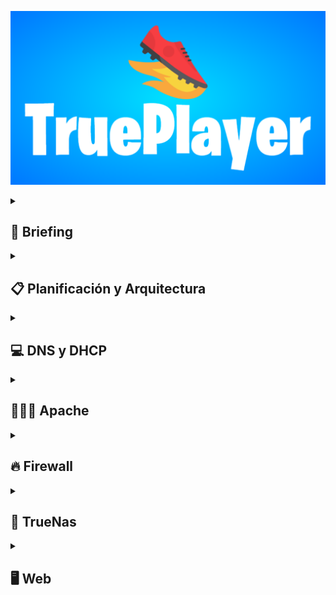 ![](https://github.com/Manolete-chinchon/Super-Ultra-Sintesis/blob/main/images/TruePlayer-3-2-2025.png)
<details>
  <summary><h2>📖 Briefing</h2></summary>


<details>
  <summary><b>Idea del Proyecto</b></summary>
  <br>
La idea principal es hacer una pagina web de ventas de zapatos al estilo Nike y Adidas, con un sistema de backups que genere copias de seguridad conectado a un servidor DNS y  además un DHCP que se encargará de asignar direcciones ip a los servidores, las copias seran distribuidas por un servidor Truenas donde será almacenado por los servidores Maestro-esclavo conectados por LDAP todo protegido por un firewall.
</details>

<details>
  <summary><b>Objetivos</b></summary>
  <br>
Queremos que la web tenga la estructura similar a Nike o Adidas, con carrrito, lista de deseos y opciones de crear cuenta e inicio y cerrar sesión. Otra cosas que queremos es que con Mysql guardamos la base de datos y estas se envien al servidor Truenas en forma de backups para que las distribuya a los servidores linux Maestro-Esclavo que lo almacenará. Las Ip seran distribuidas por el DHCP que se situará junto el firewall.
  <br>
  <br>
Nuestro objetivo es aprender las funciones y a manejar el protocolo LDAP y a explorar y poder manejar con fluidez un servidor Truenas. Por parte del protocolo LDAP no conocemos nada y por parte del servidor Truenas sabemos poco y tiene opciones muy interesantes por explorar.
</details>

<details>
  <summary><b>Módulos del ciclo que tengan que ver con el proyecto</b></summary>
<br>
   Los módulos del ciclo que estarán presente en nuestro proyecto serán principalmente:
  <br>
  <br>
  
   Aplicaciones web: Este modulo se implementará para la creación y posterior edición de la web, html y css por parte del contenido y diseño, y php y mysql para la creación y la conexión con una base de datos.
   Seguridad informática: Este modulo se implementará para el uso del servidor Truenas, se encargará de la creación y distribución de los backups a los servidores linux master-slave, además de la implementación de un sistema de seguridad mediante firewall por sophos que tambien hará la función de DHCP.
  Sistemas operativos en red: Este modulo se implementará para la creación y posterior implementación de un servidor apache para el alojamiento de la web y para la comunicación LDAP para los servidores maestro esclavo que conectarán con el TrueNas
   Servicios en red: Este modulo se implementará para la creación del servidor DNS.
</details>

<details>
  <summary><b>Materiales necesarios</b></summary>
   <br>
   <p>&nbsp;&nbsp;&nbsp;&nbsp;Oracle virtualbox para los servidores (DNS + DHCP, Truenas).</p>
   <p>&nbsp;&nbsp;&nbsp;&nbsp;Sophos firewall.</p>
   <p>&nbsp;&nbsp;&nbsp;&nbsp;Cisco Packet Tracer (Para mapa lógico).</p>
   <p>&nbsp;&nbsp;&nbsp;&nbsp;HTML + CSS.</p>
   <p>&nbsp;&nbsp;&nbsp;&nbsp;APACHE O NGINX (PARA WEB).</p>
</details>
     
<details>
  <summary><b>Recursos</b></summary>
   <br>
   <p>&nbsp;&nbsp;&nbsp;&nbsp;https://www.w3schools.com/html/html_intro.asp</p>
   <p>&nbsp;&nbsp;&nbsp;&nbsp;https://openwebinars.net/academia/portada/html5-css3/</p>
   <p>&nbsp;&nbsp;&nbsp;&nbsp;https://askubuntu.com/questions/360190/how-to-configure-master-slave-ldap-replication</p>
   <p>&nbsp;&nbsp;&nbsp;&nbsp;https://www.youtube.com/watch?v=LzRK_8zwqxY</p>
   <p>&nbsp;&nbsp;&nbsp;&nbsp;https://somebooks.es/?s=LDAP+</p>
   <p>&nbsp;&nbsp;&nbsp;&nbsp;https://pandao.github.io/editor.md/en.html</p>
  </details>  
</details>     
     
<details>
  <summary><h2>📋 Planificación  y Arquitectura</h2></summary>

<details>
  <summary><b>Objetivos y Funcionalidades</b></summary>
  <br>
  Replicación de servidor OpenLDAP maestro-esclavo que copia la base de datos de una aplicación web 
  que mejora la seguridad para proteger las copias  
 </details> 
 
<details>
  <summary><b>Tecnologías a Implementar</b></summary>
  <br>
  Las tecnologias que se implementarán en el proyecto 
  <br>
  <br>
    
  **HTML**: HTML (Lenguaje de Marcas de Hipertexto) es el componente más básico de la Web. Define el significado y la estructura del contenido web. 
      
  **CSS** : El CSS podría definirse como un tipo de lenguaje que permite definir y crear la presentación visual de un documento ya estructurado y escrito en un lenguaje de marcado como puede ser HTML. Es decir, permite generar el diseño visual de páginas web e interfaces de usuario.
      
  **PHP** : Ofrece varias posibilidades para contenidos web dinámicos en su sitio web. PHP puede manejar fácilmente.
      una variedad de bases de datos, sistemas de archivos y directorios y también es adecuado para aplicaciones web complejas.
      
  **MySQL** : Es un sistema de gestión de bases de datos relacionales de código abierto. Al igual que con otras bases de datos relacionales, MySQL almacena los datos en tablas formadas
      por filas y columnas. Los usuarios   pueden definir, manipular, controlar y consultar datos con el lenguaje de consulta estructurada, también conocido como SQL.
      
  **JavaScript**: JavaScript es un lenguaje de programación que los desarrolladores utilizan para hacer páginas web interactivas. 
  Desde actualizar fuentes de redes sociales a mostrar animaciones y mapas interactivos, las funciones de JavaScript pueden mejorar la experiencia del usuario de
  un sitio web.
</details>

<details>
  <summary><b>Hardware virtualizado</b></summary>
  <br>
  
  **Firewall**: Un firewall es un sistema de seguridad de red de las computadoras que restringe el tráfico de Internet entrante, saliente o dentro de una red privada. Un firewall decide qué tráfico de red se admite y qué tráfico se considera peligroso. Básicamente, separa el tráfico bueno del malo, o el seguro del no fiable.
 
  **Máquina virtual**: Una máquina virtual (VM) es una representación virtual o emulación de un equipo físico que utiliza software en lugar de hardware para ejecutar programas e implementar aplicaciones. Al utilizar los recursos de una única máquina física, como memoria, CPU, interfaz de red y almacenamiento, las máquinas virtuales permiten a las empresas ejecutar virtualmente varias máquinas con distintos sistemas operativos en un único dispositivo.
</details>

<details>
  <summary><b>Servicios a Implementar</b></summary>
  <br>
  
  **DNS**: El sistema de nombres de dominio (DNS) es el componente del protocolo estándar de Internet responsable de convertir los nombres de dominio de uso humano en las direcciones del protocolo de Internet (IP) que los ordenadores utilizan para identificarse entre sí en la red.
  
  **DHCP**: Este protocolo se encarga de asignar de manera dinámica y automática una dirección IP, ya sea una dirección IP privada desde el router hacia los equipos de la red local, o también una IP pública por parte de un operador que utilice este tipo de protocolo para el establecimiento de la conexión.
  
  **LDAP**: Se trata de un conjunto de protocolos de licencia abierta que son utilizados para acceder a la información que está almacenada de forma centralizada en una red. Este protocolo se utiliza a nivel de aplicación para acceder a los servicios de directorio remoto
  
  **APACHE**: La funcionalidad principal de este servicio web es servir a los usuarios todos los ficheros necesarios para visualizar la web. Las solicitudes de los usuarios se hacen normalmente mediante un navegador (Chrome, Firefox... etc.). Por ejemplo, cuando un usuario escribe en su navegador página.com, esa petición llegará a nuestro servidor Apache que mediante el protocolo HTTP este se encargará de facilitarle los textos, imágenes, estilos, etc. que conforman la portada de nuestra web de forma segura.
</details>

<details>
  <summary><b>Sistemas Operativos a Utilizar</b></summary>
  
| Servicio | Sistema Operativo                | RAM  | Almacenamiento | Procesadores | Ip           |
| -------- | -------------------------------- | ---- | -------------- | ------------ | ------------ |
| Host     | Win11_22H2_Spanish_x64v2         | 16 GB| 722 GB         | 8            | ?            |
| DNS      | ubuntu-22.04.2-live-server-amd64 | 2 GB | 20 GB          | 2            | ?            |
| DHCP     | ubuntu-22.04.2-live-server-amd64 | 2 GB | 20 GB          | 2            | ?            |
| Apache   | ubuntu-22.04.2-live-server-amd64 | 2 GB | 16 GB          | 2            | ?            |
| Firewall | ?                                | ? GB | ? GB           | ?            | ?            |
| Truenas  | TrueNAS-13.0-U6.3                | 8 GB | 20 GB x2       | 2            | ?            |

</details>

<details>
  <summary><b>Asignación de Roles y Responsabilidades</b></summary>
 <br>
  Àlex: Parte principal de la web, LDAP, apoyo al Truenas, firewall
  
  Roberto: LDAP, parte principal del Truenas, apoyo a la web, DNS, firewall
</details>

<details>
  <summary><b>Diagrama de Gantt</b></summary>
  
  ![](https://github.com/Manolete-chinchon/Super-Ultra-Sintesis/blob/main/images/Gr%C3%A1fico%20Diagrama%20de%20Gantt%20Profesional%20Multicolor.png)
</details>

<details>
  <summary><b>Diagrama de red</b></summary>

  ![](https://github.com/Manolete-chinchon/Super-Ultra-Sintesis/blob/main/images/Captura%20de%20pantalla%202025-02-10%20081700.png)
</details>

</details>

<details>
  <summary><h2>💻 DNS y DHCP</h2></summary>

<details>
  <summary><b>DNS</b></summary>
 <br>
  
Cuando administramos una infraestructura de servidores, es útil poder buscar las direcciones de red o IPs usando un nombre en lugar de tener que recordar números. Para lograr esto, podemos usar el servicio DNS, que convierte los nombres en direcciones IP.
  
En este caso, configuraremos un servidor DNS en Ubuntu 22.04 usando BIND9. Este servidor tendrá dos tipos de zonas:

**Zona directa:** que permite resolver nombres a direcciones IP.

**Zona inversa:** que convierte direcciones IP en nombres.

Requisitos previos:
 - Una MV con Ubuntu Server 22.04 
 - Un  adaptador de red: 
    - Red NAT: 192.168.1.0/24

## Actualización del sistema

Antes de empezar actualizamos el sistema operativo para garantizar que todas las aplicaciones y paquetes estén en su versión más reciente.
Para ello utilizamos los comandos  

**sudo apt update** para listar los paquetes que necesitan actualizaciones.
<br>
**sudo apt upgrade** para realizar las actualizaciones de los paquetes.

También instalamos el servicio Bind9 con el comando:
**sudo apt install bind9**

## Configuración

Para el servidor necesitamos que la IP se mantenga fija para ello modificamos el archivo netplan ubicado en /etc/netplan/00-installer-config.yaml
el resultado deberia tener la siguiente estructura:

   ![](https://github.com/Manolete-chinchon/Super-Ultra-Sintesis/blob/main/images/DNS/netplan.JPG)

Para realizar los cambios del netplan aplicamos 
  
    sudo netplan try - Indica si hay algun error en la configuación 
  
    sudo netplan apply - Aplicar los cambios 

## **Zonas**
<br>

**Zona Directa**

El primer archivo que editaremos será el que nos servirá para la zona directa. Para ello en la ubicación /etc/bind/ crearemos un directorio zones, 
copiamos el archivo db.local cambiandole el nombre con el comando
<br>

        sudo cp db.local /etc/bind/zones/db.proyectodns.com

Ahora podemos editar el archivo, debería quedar algo parecido a lo siguiente:

![](https://github.com/Manolete-chinchon/Super-Ultra-Sintesis/blob/main/images/DNS/Zona%20directa%20dns.JPG)
<br>

comprobamos que el archivo esta correctamente editado usamos el comando:
<br>

      sudo named-checkzone db.proyectodns.com /etc/bind/zones/db.proyectodns.com
<br>

**Zona Inversa**

Para la zona inversa copiamos el archivo db.127 y lo guardamos en el directorio zones en mi caso lo he llamado db.1.168.192 
<br>

      sudo cp db.127 /etc/bind/zones/db.1.168.192
      
Ahora editamos el contenido del archivo y el resultado debería verse así:

  ![](https://github.com/Manolete-chinchon/Super-Ultra-Sintesis/blob/main/images/DNS/Zona%20inversa%20DNS.JPG)

Comprobamos que el archivo ha sido correctamente editado con:
<br>

      sudo named-checkzone 6.168.192.in-addr-arpa /etc/bind/zones/db.6.168.192
        
<br>

**Configuración Local**

<br>

Para configurar las zonas de DNS locales para que el servidor resuelva nombres de dominio específicos dentro de la red editaremos el fichero **named.conf.local** antes de editar es recomendable hacer una copia del fichero
con el comando 

<br>

          sudo cp named.conf.local /etc/bind/named.conf.local.BKP

Ahora podemos editar el fichero named.conf.local y el resultado debería ser el siguiente:

![](https://github.com/Manolete-chinchon/Super-Ultra-Sintesis/blob/main/images/DNS/named_conf_local.JPG)

<br>
Comprobamos que la configuración es la correcta y no hayamos cometido errores con el comando:

<br>

        named-checkconf

si despues de lanzar el comando no devuelve nada significa que está bien configurado 

<br>

## **Lista de acceso y servidores forwarders**

<br>

Ahora editaremos el fichero **/etc/bind/named.conf.options** para crear una lista de acceso para restringir el acceso a quienes pueden realizar las consultas a nuestro servidor DNS. También pondremos un par de servidores forwarders donde pueda delegar nuestro servidor DNS local cuando no pueda resolver alguna consulta.

El resultado del fichero deberia ser algo parecido al siguiente:

![](https://github.com/Manolete-chinchon/Super-Ultra-Sintesis/blob/main/images/DNS/Lista%20de%20acceso%20y%20forwaders.JPG)

<br>

Ya casi finalizamos, pero antes de poner en marcha el servicio modificamos el fichero **/etc/default/named** donde especificaremos la opción-4 como argumento para el usuario bind, que  se crea automáticamente durante la instalación del servicio bind9. 

La opción -4  nos sirve para forzar el uso de IPv4 siempre y evitar  mensajes de error de red inalcanzable por direccionamiento IPv6.

Resultado:

![](https://github.com/Manolete-chinchon/Super-Ultra-Sintesis/blob/main/images/DNS/default%20named%20IPV4.JPG)

<br>
Con esto ya tenemos finalizada la configuración de nuestro servicio DNS, para comprobar que todo esta funcionando correctamente.
con:
para iniciar el servicio dns:

        sudo systemctl start bind9
<br>
para visualizar errores y el estado del servicio

        sudo systemctl status bind9

<br>

resultado:
<br>

![](https://github.com/Manolete-chinchon/Super-Ultra-Sintesis/blob/main/images/DNS/Status%20Bind9.JPG)
        
</details>

<details>
  <summary><b>DHCP</b></summary>
 <br>
  
</details>

</details>

<details>
  <summary><h2>👩🏿‍💻 Apache</h2></summary>
  <br>

Apache es un servidor web de código abierto y gratuito que ha sido uno de los más populares en el mundo desde su lanzamiento en 1995. Apache es desarrollado y mantenido por la Apache Software Foundation. Es altamente configurable y compatible con una amplia variedad de sistemas operativos, incluyendo Linux, Windows, y macOS.

Apache es utilizado para servir páginas web estáticas y dinámicas a los usuarios a través de internet o una intranet y además apache es compatible con una variedad de lenguajes de programación y tecnologías como PHP, Python, Perl, y más.

Para obtener información de fuentes oficiales entre en este enlace: https://httpd.apache.org/

## Actualización del sistema

Antes de empezar actualizamos el sistema operativo para garantizar que todas las aplicaciones y paquetes estén en su versión más reciente.
Para ello utilizamos los comandos  

**sudo apt update** para listar los paquetes que necesitan actualizaciones.
<br>
**sudo apt upgrade** para realizar las actualizaciones de los paquetes.

## Configuración netplan

Para el servidor necesitamos que la IP se mantenga fija para ello modificamos el archivo netplan ubicado en /etc/netplan/00-installer-config.yaml
el resultado deberia tener la siguiente estructura:

![](https://github.com/Manolete-chinchon/Super-Ultra-Sintesis/blob/main/images/apache/netplan%20apache.png)

Para realizar los cambios del netplan aplicamos 
  
    sudo netplan try 
<br>

    sudo netplan apply

## Instalar apache

Ahora que esta todo actualizado y configurado ya podemos instalar el apache, para ello ponemos el sguiente comando:

    sudo apt install apache2

Una vez instalado podemos iniciar el servidor

    systemctl start apache2

Ahora que ya hemos iniciado comprobamos que funcione correctamente

    systemctl status apache2

Todo deberia verse así

![](https://github.com/Manolete-chinchon/Super-Ultra-Sintesis/blob/main/images/apache/image.png)

## Configuración de la web

Para empezar entramo en el archivo index.html que se encuaentra en el directorio donde se almacenan las webs

    sudo nano /var/www/html/index.html

Dentro del archivo editamos el codigo para que la web se vea como queramos

![](https://github.com/Manolete-chinchon/Super-Ultra-Sintesis/blob/main/images/apache/Html%20juan.png)

A continuacion entramos en los archivos de connfiguracion de la web

    sudo nano /etc/apache2/sites-availible/000-default.conf

Allí configuramos el nombre de dominio, un alias (opcional) para el dominio, la pagina que se mostrará por defecto y la carpeta raíz del sitio web

![](https://github.com/Manolete-chinchon/Super-Ultra-Sintesis/blob/main/images/apache/Configuraci%C3%B3n%20web.png)

Luego miraremos los sitios que estan disponibles y luego los que estan activados, comprobamos si nuestra web está activada con los comandos

    sudo ls /etc/apache2/sites-enabled
<br>

    sudo ls /etc/apache2/sites-available

![](https://github.com/Manolete-chinchon/Super-Ultra-Sintesis/blob/main/images/apache/Sitios%20activados.png)

Si nuestra web no esta activada aplicamos el siguiente comando para activarla

    sudo a2ensite sitio-web.conf

![](https://github.com/Manolete-chinchon/Super-Ultra-Sintesis/blob/main/images/apache/Activar%20sitio.png)
<details>
  <summary><b>PHP</b></summary>
  <br>

</details>

</details>
<details>
  <summary><h2>🔥 Firewall</h2></summary>

  <details>
  <summary><b>Sophos</b></summary>
    <br>

  </details>
  <details>
  <summary><b>PfSense</b></summary>
    <br>
PfSense es un sistema operativo basado en FreeBSD que funciona como firewall y router. Es muy utilizado para gestionar redes, filtrar tráfico, crear redes privadas virtuales (VPN), y mucho más. En este caso, lo instalaremos en una máquina virtual o física, configurando una red interna y un adaptador puente para permitir la comunicación entre dispositivos.

Imagen ISO de pfSense: https://www.pfsense.org/download/

## Preparación del entorno

Adaptador de red: Puente (Para la WAN)

Adaptador de red: Red interna (Para la LAN)

Para instalar pfSense en la MV voy a utilizar la siguiente configuración:

RAM: 3 GB

HDD:  20 GB

S.O.:  BSD

## Instalación de pfSense
Para la instalacion de Pfsense realizaremos la configuración predeterminada. Para ello seguiremos los pasos siguientes.

Une vez que iniciamos la máquina nos saltara un aviso de derechos de copyright de netgate, aceptamos para continuar la instalación.

![](https://github.com/Manolete-chinchon/Super-Ultra-Sintesis/blob/main/images/firewall/pfsense/derechos%20Copyright%20pfsense.PNG)


Luego seleccionamos la opción de instalar Pfsense para continuar con la configuración.

![](https://github.com/Manolete-chinchon/Super-Ultra-Sintesis/blob/main/images/firewall/pfsense/Opci%C3%B3n%20de%20instalaci%C3%B3n%20pfsense.PNG)


Luego nos saltará un mensaje para que configuremos las opciones de red. En este caso nos pide que configuremos que interfaz de red será utilizada para la WAN, escogemos la em0.

![](https://github.com/Manolete-chinchon/Super-Ultra-Sintesis/blob/main/images/firewall/pfsense/WAN%20em0.PNG)


Como la configuración de la WAN sera dada por DHCP dejamos todo por defecto y seguimos con la instalación.

![](https://github.com/Manolete-chinchon/Super-Ultra-Sintesis/blob/main/images/firewall/pfsense/continuamos%20con%20la%20instalacion.PNG)


Una vez terminamos la configuración de la wan, nos saldrá el siguiente mensaje que no hemos asignado la interfaz de LAN. seleccionamos la segunda interfaz disponible em1 para asignarla como LAN.

![](https://github.com/Manolete-chinchon/Super-Ultra-Sintesis/blob/main/images/firewall/pfsense/seleccionamos%20la%20lan.PNG)

Una vez seleccionada la interfaz que utilizaremos como LAN, dentro de la configuración podemos escoger la ip que queramos asignarle al firewall y  también los rangos de IP que queremos que sean asignados a los equipos. Una vez finalizada la configuración que queramos o necesitemos asignar continuamos con la instalación. 

la configuración que hemos hecho en este caso es la siguiente:

![](https://github.com/Manolete-chinchon/Super-Ultra-Sintesis/blob/main/images/firewall/pfsense/Configuraci%C3%B3n%20IP%20LAN.PNG)


Confirmamos la configuración de interfaces que hemos realizado.

![](https://github.com/Manolete-chinchon/Super-Ultra-Sintesis/blob/main/images/firewall/pfsense/Confirmaci%C3%B3n%20de%20interfaces.PNG)


Despues de terminar con la configuración de interfaces y continuar nos saldrá un mensaje preguntando si queremos instalar la community edition de pfsense aceptamos y continuamos.

![](https://github.com/Manolete-chinchon/Super-Ultra-Sintesis/blob/main/images/firewall/pfsense/Intalaci%C3%B3n%20community%20edition%20pfsense.PNG)


Dejamos la configuración por defecto ya que son las recomendadas y continuamos. Para los siguientes mensajes los aceptamos todos para realizar el particionado por defecto.

![](hhttps://github.com/Manolete-chinchon/Super-Ultra-Sintesis/blob/main/images/firewall/pfsense/Partici%C3%B3n%20y%20fichero%20por%20defecto.PNG)


Seleccionamos la instalación de la última version estable, con esto empezará el proceso de instalación.

![](https://github.com/Manolete-chinchon/Super-Ultra-Sintesis/blob/main/images/firewall/pfsense/%C3%BAltima%20versi%C3%B3n.PNG)


Cuando finaliza el proceso de instalación deberemos reiniciar el sistema, despues apagamos la máquina, quitamos la ISO de Pfsense y volvemos a encender la máquina para poder iniciar correctamente. de lo contrario la máquina virtual nos volverá a lanzar al inicio del proceso de instalación.

resultado:

![](https://github.com/Manolete-chinchon/Super-Ultra-Sintesis/blob/main/images/firewall/pfsense/configuraci%C3%B3n%20adaptadores.png)


## Configuración de pfSense

Una vez finalizada la instalación de Pfsense, abrimos una máquina cliente para comprobar que nos brinda la IP dentro del rango configurado y comprobamos que tenemos acceso a internet abriendo el navegado y entrando a una página cualquiera o haciendo un Ping.

![](https://github.com/Manolete-chinchon/Super-Ultra-Sintesis/blob/main/images/firewall/pfsense/Ping%20y%20navegador.png)

Una vez confirmado que todo esta correctamente, abrimos el navegador y escribimos la IP de la LAN para abrir el administrador y poder configurar el firewall.

Inicia sesión con las credenciales predeterminadas (usuario: admin, contraseña: pfsense).
![](https://github.com/Manolete-chinchon/Super-Ultra-Sintesis/blob/main/images/firewall/pfsense/Intefaz%20Pfsense.png)


![](https://github.com/Manolete-chinchon/Super-Ultra-Sintesis/blob/main/images/firewall/pfsense/Interfaz%20Interior.png)

Una vez dentro nos desplazamos a la configuración general para definir el DNS y si quermos también el dominio

![](https://github.com/Manolete-chinchon/Super-Ultra-Sintesis/blob/main/images/firewall/pfsense/Configuraciones_Generales.png)

En la configuración del DHCP asignamos el rango de IP que se repartiran

![](https://github.com/Manolete-chinchon/Super-Ultra-Sintesis/blob/main/images/firewall/pfsense/Configuraci%C3%B3n%20DHCP.png)

Creamos una regla en el portforward para hacer un tunel de comunicación de internet hacia el servidor

![](https://github.com/Manolete-chinchon/Super-Ultra-Sintesis/blob/main/images/firewall/pfsense/Port%20forward%20http.png)

## OpenVPN

Ahora instalamos las dependencias necesarias para crear nuestro VPN

![](https://github.com/Manolete-chinchon/Super-Ultra-Sintesis/blob/main/images/firewall/pfsense/Dependencias%20OpenVPN.png)

Generamos las certificaciones para el buen uso

![](https://github.com/Manolete-chinchon/Super-Ultra-Sintesis/blob/main/images/firewall/pfsense/OpenVPN_CA.png)

Creamos un usuario especifico para usar en el OpenVPN, cuando ya este creado creamos unas certificaciones especificas para este usuario

![](https://github.com/Manolete-chinchon/Super-Ultra-Sintesis/blob/main/images/firewall/pfsense/CertificadosVPN_y_Usuarios.png)

Configuramos la regla para ya tenerlo listo y poder usar el VPN correctamente

![](https://github.com/Manolete-chinchon/Super-Ultra-Sintesis/blob/main/images/firewall/pfsense/OpenVPN%20REGLA.png)

En un dispositivo movil, por ejemplo, descargamos una aplicación cualquiera para el VPN, cargamos el archivo VPN y se nos guarada la configuración

<img src="https://github.com/Manolete-chinchon/Super-Ultra-Sintesis/blob/main/images/firewall/pfsense/OpenVPN%20interfaz%20movil.jpg" width="500" height="800" />

Le damos a conectar y comenzara a salir un monton de texto hasta que nos diga succes

<img src="https://github.com/Manolete-chinchon/Super-Ultra-Sintesis/blob/main/images/firewall/pfsense/Conexi%C3%B3n%20VPN.jpg" width="500" height="800" />

Una vez conectados podemos comprobar que podemos entrar a la pagina de configuración de pfsense

<img src="https://github.com/Manolete-chinchon/Super-Ultra-Sintesis/blob/main/images/firewall/pfsense/Acceso%20pfsense%20movil.jpg" width="500" height="800" />

Tambien al dominio apache situado en la misma red interna

<img src="https://github.com/Manolete-chinchon/Super-Ultra-Sintesis/blob/main/images/firewall/pfsense/VPN_WEB.jpg" width="500" height="800" />

## SSH

Creamos la regla para habilitar el ssh y permitir las conexiones hacia el servidor

![](https://github.com/Manolete-chinchon/Super-Ultra-Sintesis/blob/main/images/firewall/pfsense/Port%20forward%20SSH.png)

Una vez creado comprobamos las conexiones, si nos conectamos correctamente habremos realizado con éxito la configuración del ssh

![](https://github.com/Manolete-chinchon/Super-Ultra-Sintesis/blob/main/images/firewall/pfsense/comprobaci%C3%B3n%20ssh.png)

<h3>Pruebas y verificación</h3>

Verifica que los dispositivos en la LAN puedan conectarse a Internet.

Prueba la conectividad entre dispositivos en la red interna.

Asegúrate de que el firewall esté funcionando correctamente.

</details>
<details>
  <summary><b>Conexión OpenVPN</b></summary>

</details>
</details>

<details>
  <summary><h2>🔐 TrueNas</h2></summary>

</details>

<details>
  <summary><h2>🖥️ Web</h2></summary>

</details>
